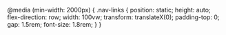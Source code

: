 @media (min-width: 2000px) {
.nav-links {
position: static;
height: auto;
flex-direction: row;
width: 100vw;
transform: translateX(0);
padding-top: 0;
gap: 1.5rem;
font-size: 1.8rem;
}
}
